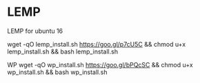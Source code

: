 # LEMP
LEMP for ubuntu 16 




wget -qO lemp_install.sh https://goo.gl/p7cU5C && chmod u+x lemp_install.sh && bash lemp_install.sh

WP
wget -qO wp_install.sh https://goo.gl/bPQcSC && chmod u+x wp_install.sh && bash wp_install.sh
